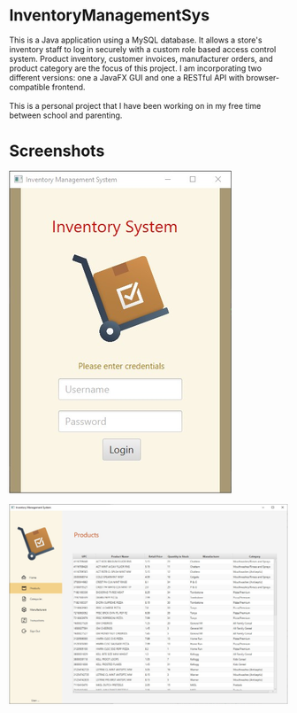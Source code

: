 # InventoryManagementSys

This is a Java application using a MySQL database. It allows a store's inventory staff to log in securely with a custom role based access control system. Product inventory, customer invoices, manufacturer orders, and product category are the focus of this project. I am incorporating two different versions: one a JavaFX GUI and one a RESTful API with browser-compatible frontend.<br/><br/>
This is a personal project that I have been working on in my free time between school and parenting. 

# Screenshots
![Login window:](src/main/resources/screenshots/Login_2-12-21.jpg)
<br/><br/>
![Products window:](src/main/resources/screenshots/Products_2-12-21.jpg)